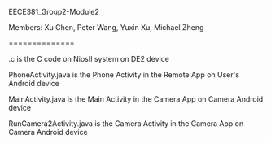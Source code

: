 EECE381_Group2-Module2

Members: Xu Chen, Peter Wang, Yuxin Xu, Michael Zheng

==============

.c is the C code on NiosII system on DE2 device

PhoneActivity.java is the Phone Activity in the Remote App on User's Android device

MainActivity.java is the Main Activity in the Camera App on Camera Android device

RunCamera2Activity.java is the Camera Activity in the Camera App on Camera Android device
